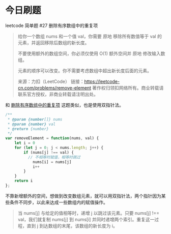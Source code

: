 # 今日刷题

leetcode 简单题 #27 删除有序数组中的重复项

>给你一个数组 nums 和一个值 val，你需要 原地 移除所有数值等于 val 的元素，并返回移除后数组的新长度。
>
>不要使用额外的数组空间，你必须仅使用 O(1) 额外空间并 原地 修改输入数组。
>
>元素的顺序可以改变。你不需要考虑数组中超出新长度后面的元素。
>
>来源：力扣（LeetCode）
链接：https://leetcode-cn.com/problems/remove-element
著作权归领扣网络所有。商业转载请联系官方授权，非商业转载请注明出处。

和 [删除有序数组中的重复项](./../2021-04-14/README.md) 这题类似，也是使用双指针法。

```js
/**
 * @param {number[]} nums
 * @param {number} val
 * @return {number}
 */
var removeElement = function(nums, val) {
    let i = 0
    for (let j = 0; j < nums.length; j++) {
        if (nums[j] !== val) {
          // 不相等时赋值，相等时跳过
            nums[i] = nums[j]
            i++
        }
    }
    return i
};
```

不靠新增额外的空间，想做到改变数组元素，就可以用双指针法，两个指针因为某些条件不同步，以此来达成一些数组内的赋值操作。

>当 nums[j] 与给定的值相等时，递增 j 以跳过该元素。只要 nums[j] !== val，我们就复制 nums[j] 到 nums[i] 并同时递增两个索引。重复这一过程，直到 j 到达数组的末尾，该数组的新长度为 i。
